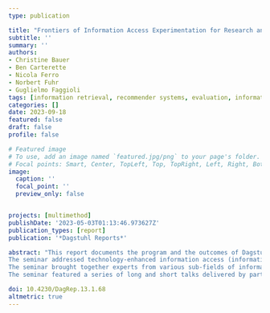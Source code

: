 ```yaml
---
type: publication

title: "Frontiers of Information Access Experimentation for Research and Education (Report from Dagstuhl Seminar 23031)"
subtitle: ''
summary: ''
authors:
- Christine Bauer
- Ben Carterette
- Nicola Ferro
- Norbert Fuhr
- Guglielmo Faggioli
tags: [information retrieval, recommender systems, evaluation, information access, experimentation, Dagstuhl]
categories: []
date: 2023-09-18
featured: false
draft: false
profile: false

# Featured image
# To use, add an image named `featured.jpg/png` to your page's folder.
# Focal points: Smart, Center, TopLeft, Top, TopRight, Left, Right, BottomLeft, Bottom, BottomRight.
image:
  caption: ''
  focal_point: ''
  preview_only: false


projects: [multimethod]
publishDate: '2023-05-03T01:13:46.973627Z'
publication_types: [report]
publication: '*Dagstuhl Reports*'

abstract: "This report documents the program and the outcomes of Dagstuhl Seminar 23031 'Frontiers of Information Access Experimentation for Research and Education', which brought together 37 participants from 12 countries. 
The seminar addressed technology-enhanced information access (information retrieval, recommender systems, natural language processing) and specifically focused on developing more responsible experimental practices leading to more valid results, both for research as well as for scientific education. 
The seminar brought together experts from various sub-fields of information access, namely IR, RS, NLP, information science, and human-computer interaction to create a joint understanding of the problems and challenges presented by next generation information access systems, from both the research and the experimentation point of views, to discuss existing solutions and impediments, and to propose next steps to be pursued in the area in order to improve not also our research methods and findings but also the education of the new generation of researchers and developers. 
The seminar featured a series of long and short talks delivered by participants, who helped in setting a common ground and in letting emerge topics of interest to be explored as the main output of the seminar. This led to the definition of five groups which investigated challenges, opportunities, and next steps in the following areas: reality check, i.e. conducting real-world studies, human-machine-collaborative relevance judgment frameworks, overcoming methodological challenges in information retrieval and recommender systems through awareness and education, results-blind reviewing, and guidance for authors."

doi: 10.4230/DagRep.13.1.68
altmetric: true
---
```

